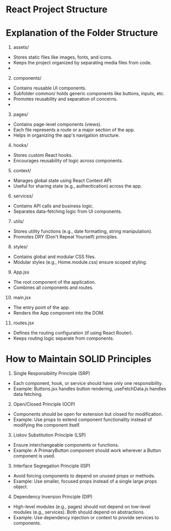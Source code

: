 # React Project Structure

# Explanation of the Folder Structure
1. assets/
- Stores static files like images, fonts, and icons.
- Keeps the project organized by separating media files from code.
- 
2. components/
- Contains reusable UI components.
- Subfolder common/ holds generic components like buttons, inputs, etc.
- Promotes reusability and separation of concerns.
- 
3. pages/
- Contains page-level components (views).
- Each file represents a route or a major section of the app.
- Helps in organizing the app's navigation structure.

4. hooks/
- Stores custom React hooks.
- Encourages reusability of logic across components.

5. context/
- Manages global state using React Context API.
- Useful for sharing state (e.g., authentication) across the app.

6. services/
- Contains API calls and business logic.
- Separates data-fetching logic from UI components.

7. utils/
- Stores utility functions (e.g., date formatting, string manipulation).
- Promotes DRY (Don't Repeat Yourself) principles.

8. styles/
- Contains global and modular CSS files.
- Modular styles (e.g., Home.module.css) ensure scoped styling.

9. App.jsx
- The root component of the application.
- Combines all components and routes.

10. main.jsx
- The entry point of the app.
- Renders the App component into the DOM.

11. routes.jsx
- Defines the routing configuration (if using React Router).
- Keeps routing logic separate from components.

# How to Maintain SOLID Principles

1. Single Responsibility Principle (SRP)
- Each component, hook, or service should have only one responsibility.
- Example: Buttons.jsx handles button rendering, useFetchData.js handles data fetching.

2. Open/Closed Principle (OCP)
- Components should be open for extension but closed for modification.
- Example: Use props to extend component functionality instead of modifying the component itself.

3. Liskov Substitution Principle (LSP)
- Ensure interchangeable components or functions.
- Example: A PrimaryButton component should work wherever a Button component is used.

3. Interface Segregation Principle (ISP)
- Avoid forcing components to depend on unused props or methods.
- Example: Use smaller, focused props instead of a single large props object.

4. Dependency Inversion Principle (DIP)
- High-level modules (e.g., pages) should not depend on low-level modules (e.g., services). Both should depend on abstractions.
- Example: Use dependency injection or context to provide services to components.
